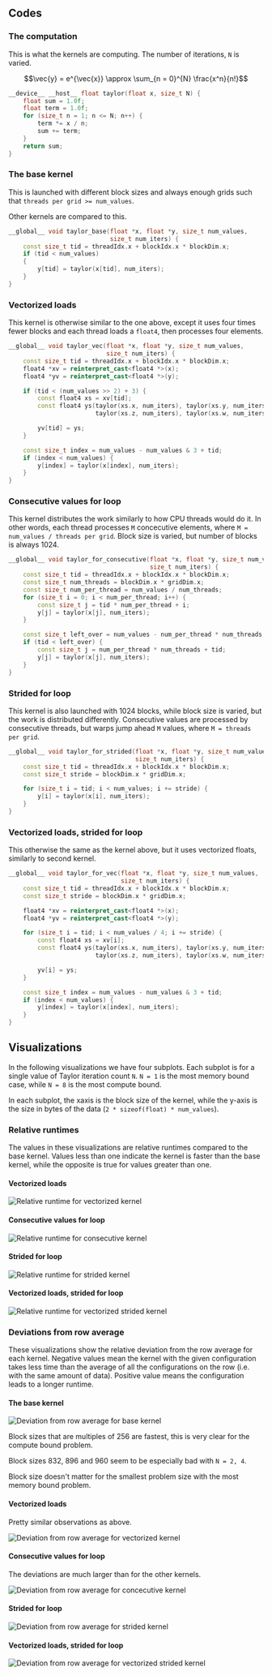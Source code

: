 ## Codes

### The computation

This is what the kernels are computing.
The number of iterations, `N` is varied.

$$\vec{y} = e^{\vec{x}} \approx \sum_{n = 0}^{N} \frac{x^n}{n!}$$

```cpp
__device__ __host__ float taylor(float x, size_t N) {
    float sum = 1.0f;
    float term = 1.0f;
    for (size_t n = 1; n <= N; n++) {
        term *= x / n;
        sum += term;
    }
    return sum;
}
```

### The base kernel

This is launched with different block sizes and always enough grids such that
`threads per grid >= num_values`.

Other kernels are compared to this.

```cpp
__global__ void taylor_base(float *x, float *y, size_t num_values,
                            size_t num_iters) {
    const size_t tid = threadIdx.x + blockIdx.x * blockDim.x;
    if (tid < num_values)
    {
        y[tid] = taylor(x[tid], num_iters);
    }
}
```

### Vectorized loads

This kernel is otherwise similar to the one above, except it uses four times fewer blocks
and each thread loads a `float4`, then processes four elements.

```cpp
__global__ void taylor_vec(float *x, float *y, size_t num_values,
                           size_t num_iters) {
    const size_t tid = threadIdx.x + blockIdx.x * blockDim.x;
    float4 *xv = reinterpret_cast<float4 *>(x);
    float4 *yv = reinterpret_cast<float4 *>(y);

    if (tid < (num_values >> 2) + 3) {
        const float4 xs = xv[tid];
        const float4 ys(taylor(xs.x, num_iters), taylor(xs.y, num_iters),
                        taylor(xs.z, num_iters), taylor(xs.w, num_iters));

        yv[tid] = ys;
    }

    const size_t index = num_values - num_values & 3 + tid;
    if (index < num_values) {
        y[index] = taylor(x[index], num_iters);
    }
}
```

### Consecutive values for loop

This kernel distributes the work similarly to how CPU threads would do it.
In other words, each thread processes `M` concecutive elements, where
`M = num_values / threads per grid`. Block size is varied, but number of blocks is always 1024.

```cpp
__global__ void taylor_for_consecutive(float *x, float *y, size_t num_values,
                                       size_t num_iters) {
    const size_t tid = threadIdx.x + blockIdx.x * blockDim.x;
    const size_t num_threads = blockDim.x * gridDim.x;
    const size_t num_per_thread = num_values / num_threads;
    for (size_t i = 0; i < num_per_thread; i++) {
        const size_t j = tid * num_per_thread + i;
        y[j] = taylor(x[j], num_iters);
    }

    const size_t left_over = num_values - num_per_thread * num_threads;
    if (tid < left_over) {
        const size_t j = num_per_thread * num_threads + tid;
        y[j] = taylor(x[j], num_iters);
    }
}
```

### Strided for loop

This kernel is also launched with 1024 blocks, while block size is varied, but the
work is distributed differently. Consecutive values are processed by consecutive threads,
but warps jump ahead `M` values, where `M = threads per grid`.

```cpp
__global__ void taylor_for_strided(float *x, float *y, size_t num_values,
                                   size_t num_iters) {
    const size_t tid = threadIdx.x + blockIdx.x * blockDim.x;
    const size_t stride = blockDim.x * gridDim.x;

    for (size_t i = tid; i < num_values; i += stride) {
        y[i] = taylor(x[i], num_iters);
    }
}
```

### Vectorized loads, strided for loop

This otherwise the same as the kernel above, but it uses vectorized floats,
similarly to second kernel.

```cpp
__global__ void taylor_for_vec(float *x, float *y, size_t num_values,
                               size_t num_iters) {
    const size_t tid = threadIdx.x + blockIdx.x * blockDim.x;
    const size_t stride = blockDim.x * gridDim.x;

    float4 *xv = reinterpret_cast<float4 *>(x);
    float4 *yv = reinterpret_cast<float4 *>(y);

    for (size_t i = tid; i < num_values / 4; i += stride) {
        const float4 xs = xv[i];
        const float4 ys(taylor(xs.x, num_iters), taylor(xs.y, num_iters),
                        taylor(xs.z, num_iters), taylor(xs.w, num_iters));

        yv[i] = ys;
    }

    const size_t index = num_values - num_values & 3 + tid;
    if (index < num_values) {
        y[index] = taylor(x[index], num_iters);
    }
}
```

## Visualizations

In the following visualizations we have four subplots.
Each subplot is for a single value of Taylor iteration count `N`.
`N = 1` is the most memory bound case, while `N = 8` is the most compute bound.

In each subplot, the xaxis is the block size of the kernel, while
the y-axis is the size in bytes of the data
(`2 * sizeof(float) * num_values`).

### Relative runtimes

The values in these visualizations are relative runtimes compared to the base kernel.
Values less than one indicate the kernel is faster than the base kernel, while the opposite
is true for values greater than one.

#### Vectorized loads

![Relative runtime for vectorized kernel](runtime_vec.svg "Relative runtime vectorized")

#### Consecutive values for loop

![Relative runtime for consecutive kernel](runtime_consecutive.svg "Relative runtime consecutive")

#### Strided for loop

![Relative runtime for strided kernel](runtime_strided.svg "Relative runtime strided")

#### Vectorized loads, strided for loop

![Relative runtime for vectorized strided kernel](runtime_vec_for.svg "Relative runtime vectorized strided")

### Deviations from row average

These visualizations show the relative deviation from the row average for each kernel.
Negative values mean the kernel with the given configuration takes less time than the average
of all the configurations on the row (i.e. with the same amount of data). Positive value means
the configuration leads to a longer runtime.

#### The base kernel

![Deviation from row average for base kernel](deviation_base.svg "Deviation from row average for base kernel")

Block sizes that are multiples of 256 are fastest, this is very clear for the compute bound problem.

Block sizes 832, 896 and 960 seem to be especially bad with `N = 2, 4`.

Block size doesn't matter for the smallest problem size with the most memory bound problem.

#### Vectorized loads

Pretty similar observations as above.

![Deviation from row average for vectorized kernel](deviation_vec.svg "Deviation from row average for vectorized kernel")

#### Consecutive values for loop

The deviations are much larger than for the other kernels.

![Deviation from row average for concecutive kernel](deviation_consecutive.svg "Deviation from row average for concecutive kernel")

#### Strided for loop

![Deviation from row average for strided kernel](deviation_strided.svg "Deviation from row average for strided kernel")

#### Vectorized loads, strided for loop

![Deviation from row average for vectorized strided kernel](deviation_vec_for.svg "Deviation from row average for vectorized strided kernel")
